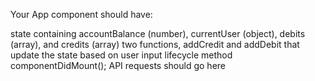 Your App component should have:

state containing accountBalance (number), currentUser (object), debits (array), and credits (array)
two functions, addCredit and addDebit that update the state based on user input
lifecycle method componentDidMount(); API requests should go here


